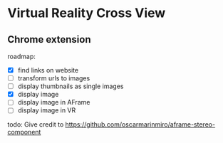 # Virtual Reality Cross View
## Chrome extension

roadmap:
- [x] find links on website
- [ ] transform urls to images
- [ ] display thumbnails as single images
- [x] display image
- [ ] display image in AFrame
- [ ] display image in VR

todo: Give credit to https://github.com/oscarmarinmiro/aframe-stereo-component